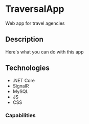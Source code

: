 # TraversalApp
Web app for travel agencies

## Description
Here's what you can do with this app

## Technologies
* .NET Core
* SignalR
* MySQL
* JS
* CSS

### Capabilities
